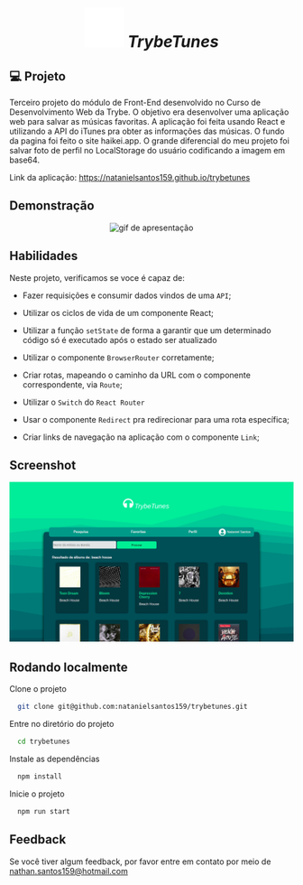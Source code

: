 <h1 align="center">
    <img alt="TrybeTunes" title="TrybeTunes" src="src/images/headphones-solid (1).svg" height="70px" />
  <i>TrybeTunes</i>
</h1>

## 💻 Projeto

Terceiro projeto do módulo de Front-End desenvolvido no Curso de Desenvolvimento Web da Trybe. O objetivo era desenvolver uma aplicação web para salvar as músicas favoritas. A aplicação foi feita usando React e utilizando a API do iTunes pra obter as informações das músicas. O fundo da pagina foi feito o site haikei.app. O grande diferencial do meu projeto foi salvar foto de perfil no LocalStorage do usuário codificando a imagem em base64.

Link da aplicação: https://natanielsantos159.github.io/trybetunes


## Demonstração

<div align="center">
    <img alt="gif de apresentação" src="src/images/ezgif.com-gif-maker.gif"/>
</div>

## Habilidades

Neste projeto, verificamos se voce é capaz de:

  * Fazer requisições e consumir dados vindos de uma `API`;

  * Utilizar os ciclos de vida de um componente React;

  * Utilizar a função `setState` de forma a garantir que um determinado código só é executado após o estado ser atualizado
  
  * Utilizar o componente `BrowserRouter` corretamente;

  * Criar rotas, mapeando o caminho da URL com o componente correspondente, via `Route`;

  * Utilizar o `Switch` do `React Router`

  * Usar o componente `Redirect` pra redirecionar para uma rota específica;

  * Criar links de navegação na aplicação com o componente `Link`;
## Screenshot

![App Screenshot](src/images/trybetuneshomepage.png)


## Rodando localmente

Clone o projeto

```bash
  git clone git@github.com:natanielsantos159/trybetunes.git
```

Entre no diretório do projeto

```bash
  cd trybetunes
```

Instale as dependências

```bash
  npm install
```

Inicie o projeto

```bash
  npm run start
```


## Feedback

Se você tiver algum feedback, por favor entre em contato por meio de nathan.santos159@hotmail.com
